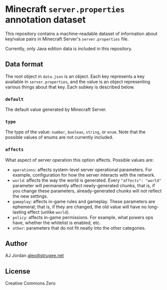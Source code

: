 # Minecraft `server.properties` annotation dataset

This repository contains a machine-readable dataset of information about key/value pairs in Minecraft Server's `server.properties` file.

Currently, only Java edition data is included in this repository.

## Data format

The root object in `data.json` is an object. Each key represents a key available in `server.properties`, and the value is an object representing various things about that key. Each subkey is described below.

### `default`

The default value generated by Minecraft Server.

### `type`

The type of the value: `number`, `boolean`, `string`, or `enum`. Note that the possible values of enums are not currently included.

### `affects`

What aspect of server operation this option affects. Possible values are:

* `operations`: affects system-level server operational parameters. For example, configuration for how the server interacts with the network.
* `world`: affects the way the world is generated. Every `"affects": "world"` parameter will permanently affect newly-generated chunks, that is, if you change these parameters, already-generated chunks will not reflect the new settings.
* `gameplay`: affects in-game rules and gameplay. These parameters are ephemeral; that is, if they are changed, the old value will have no long-lasting effect (unlike `world`).
* `policy`: affects in-game permissions. For example, what powers ops have, whether the whitelist is enabled, etc.
* `other`: parameters that do not fit neatly into the other categories.

## Author

AJ Jordan <alex@strugee.net>

## License

Creative Commons Zero
